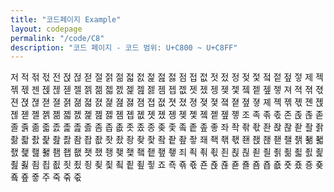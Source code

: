 ```yaml
---
title: "코드페이지 Example"
layout: codepage
permalink: "/code/C8"
description: "코드 페이지 - 코드 범위: U+C800 ~ U+C8FF"
---
```


<span class="character">저</span>
<span class="character">적</span>
<span class="character">젂</span>
<span class="character">젃</span>
<span class="character">전</span>
<span class="character">젅</span>
<span class="character">젆</span>
<span class="character">젇</span>
<span class="character">절</span>
<span class="character">젉</span>
<span class="character">젊</span>
<span class="character">젋</span>
<span class="character">젌</span>
<span class="character">젍</span>
<span class="character">젎</span>
<span class="character">젏</span>
<span class="character">점</span>
<span class="character">접</span>
<span class="character">젒</span>
<span class="character">젓</span>
<span class="character">젔</span>
<span class="character">정</span>
<span class="character">젖</span>
<span class="character">젗</span>
<span class="character">젘</span>
<span class="character">젙</span>
<span class="character">젚</span>
<span class="character">젛</span>
<span class="character">제</span>
<span class="character">젝</span>
<span class="character">젞</span>
<span class="character">젟</span>
<span class="character">젠</span>
<span class="character">젡</span>
<span class="character">젢</span>
<span class="character">젣</span>
<span class="character">젤</span>
<span class="character">젥</span>
<span class="character">젦</span>
<span class="character">젧</span>
<span class="character">젨</span>
<span class="character">젩</span>
<span class="character">젪</span>
<span class="character">젫</span>
<span class="character">젬</span>
<span class="character">젭</span>
<span class="character">젮</span>
<span class="character">젯</span>
<span class="character">젰</span>
<span class="character">젱</span>
<span class="character">젲</span>
<span class="character">젳</span>
<span class="character">젴</span>
<span class="character">젵</span>
<span class="character">젶</span>
<span class="character">젷</span>
<span class="character">져</span>
<span class="character">젹</span>
<span class="character">젺</span>
<span class="character">젻</span>
<span class="character">젼</span>
<span class="character">젽</span>
<span class="character">젾</span>
<span class="character">젿</span>
<span class="character">졀</span>
<span class="character">졁</span>
<span class="character">졂</span>
<span class="character">졃</span>
<span class="character">졄</span>
<span class="character">졅</span>
<span class="character">졆</span>
<span class="character">졇</span>
<span class="character">졈</span>
<span class="character">졉</span>
<span class="character">졊</span>
<span class="character">졋</span>
<span class="character">졌</span>
<span class="character">졍</span>
<span class="character">졎</span>
<span class="character">졏</span>
<span class="character">졐</span>
<span class="character">졑</span>
<span class="character">졒</span>
<span class="character">졓</span>
<span class="character">졔</span>
<span class="character">졕</span>
<span class="character">졖</span>
<span class="character">졗</span>
<span class="character">졘</span>
<span class="character">졙</span>
<span class="character">졚</span>
<span class="character">졛</span>
<span class="character">졜</span>
<span class="character">졝</span>
<span class="character">졞</span>
<span class="character">졟</span>
<span class="character">졠</span>
<span class="character">졡</span>
<span class="character">졢</span>
<span class="character">졣</span>
<span class="character">졤</span>
<span class="character">졥</span>
<span class="character">졦</span>
<span class="character">졧</span>
<span class="character">졨</span>
<span class="character">졩</span>
<span class="character">졪</span>
<span class="character">졫</span>
<span class="character">졬</span>
<span class="character">졭</span>
<span class="character">졮</span>
<span class="character">졯</span>
<span class="character">조</span>
<span class="character">족</span>
<span class="character">졲</span>
<span class="character">졳</span>
<span class="character">존</span>
<span class="character">졵</span>
<span class="character">졶</span>
<span class="character">졷</span>
<span class="character">졸</span>
<span class="character">졹</span>
<span class="character">졺</span>
<span class="character">졻</span>
<span class="character">졼</span>
<span class="character">졽</span>
<span class="character">졾</span>
<span class="character">졿</span>
<span class="character">좀</span>
<span class="character">좁</span>
<span class="character">좂</span>
<span class="character">좃</span>
<span class="character">좄</span>
<span class="character">종</span>
<span class="character">좆</span>
<span class="character">좇</span>
<span class="character">좈</span>
<span class="character">좉</span>
<span class="character">좊</span>
<span class="character">좋</span>
<span class="character">좌</span>
<span class="character">좍</span>
<span class="character">좎</span>
<span class="character">좏</span>
<span class="character">좐</span>
<span class="character">좑</span>
<span class="character">좒</span>
<span class="character">좓</span>
<span class="character">좔</span>
<span class="character">좕</span>
<span class="character">좖</span>
<span class="character">좗</span>
<span class="character">좘</span>
<span class="character">좙</span>
<span class="character">좚</span>
<span class="character">좛</span>
<span class="character">좜</span>
<span class="character">좝</span>
<span class="character">좞</span>
<span class="character">좟</span>
<span class="character">좠</span>
<span class="character">좡</span>
<span class="character">좢</span>
<span class="character">좣</span>
<span class="character">좤</span>
<span class="character">좥</span>
<span class="character">좦</span>
<span class="character">좧</span>
<span class="character">좨</span>
<span class="character">좩</span>
<span class="character">좪</span>
<span class="character">좫</span>
<span class="character">좬</span>
<span class="character">좭</span>
<span class="character">좮</span>
<span class="character">좯</span>
<span class="character">좰</span>
<span class="character">좱</span>
<span class="character">좲</span>
<span class="character">좳</span>
<span class="character">좴</span>
<span class="character">좵</span>
<span class="character">좶</span>
<span class="character">좷</span>
<span class="character">좸</span>
<span class="character">좹</span>
<span class="character">좺</span>
<span class="character">좻</span>
<span class="character">좼</span>
<span class="character">좽</span>
<span class="character">좾</span>
<span class="character">좿</span>
<span class="character">죀</span>
<span class="character">죁</span>
<span class="character">죂</span>
<span class="character">죃</span>
<span class="character">죄</span>
<span class="character">죅</span>
<span class="character">죆</span>
<span class="character">죇</span>
<span class="character">죈</span>
<span class="character">죉</span>
<span class="character">죊</span>
<span class="character">죋</span>
<span class="character">죌</span>
<span class="character">죍</span>
<span class="character">죎</span>
<span class="character">죏</span>
<span class="character">죐</span>
<span class="character">죑</span>
<span class="character">죒</span>
<span class="character">죓</span>
<span class="character">죔</span>
<span class="character">죕</span>
<span class="character">죖</span>
<span class="character">죗</span>
<span class="character">죘</span>
<span class="character">죙</span>
<span class="character">죚</span>
<span class="character">죛</span>
<span class="character">죜</span>
<span class="character">죝</span>
<span class="character">죞</span>
<span class="character">죟</span>
<span class="character">죠</span>
<span class="character">죡</span>
<span class="character">죢</span>
<span class="character">죣</span>
<span class="character">죤</span>
<span class="character">죥</span>
<span class="character">죦</span>
<span class="character">죧</span>
<span class="character">죨</span>
<span class="code tofu"></span>
<span class="code tofu"></span>
<span class="code tofu"></span>
<span class="code tofu"></span>
<span class="code tofu"></span>
<span class="code tofu"></span>
<span class="code tofu"></span>
<span class="character">죰</span>
<span class="character">죱</span>
<span class="character">죲</span>
<span class="character">죳</span>
<span class="character">죴</span>
<span class="character">죵</span>
<span class="character">죶</span>
<span class="code tofu"></span>
<span class="character">죸</span>
<span class="code tofu"></span>
<span class="character">죺</span>
<span class="character">죻</span>
<span class="character">주</span>
<span class="character">죽</span>
<span class="character">죾</span>
<span class="character">죿</span>